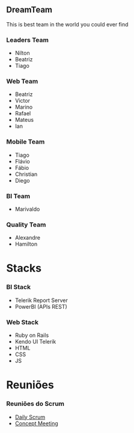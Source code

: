 ## DreamTeam
This is best team in the world you could ever find

### Leaders Team
- Nilton
- Beatriz
- Tiago

### Web Team
- Beatriz
- Victor
- Marino
- Rafael
- Mateus
- Ian

### Mobile Team
- Tiago
- Flávio
- Fábio
- Christian
- Diego

### BI Team
- Marivaldo

### Quality Team
- Alexandre
- Hamilton

# Stacks

### BI Stack
- Telerik Report Server
- PowerBI (APIs REST)

### Web Stack
- Ruby on Rails
- Kendo UI Telerik
- HTML
- CSS
- JS  


# Reuniões

### Reuniões do Scrum
- [Daily Scrum](daily.md)
- [Concept Meeting](concept.md)
